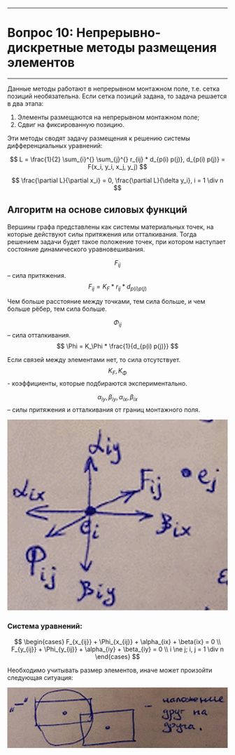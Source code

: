 ___
# Вопрос 10: Непрерывно-дискретные методы размещения элементов
___

Данные методы работают в непрерывном монтажном поле, т.е. сетка позиций необязательна. Если сетка позиций задана, то задача решается в два этапа:

1. Элементы размещаются на непрерывном монтажном поле;
2. Сдвиг на фиксированную позицию.

Эти методы сводят задачу размещения к решению системы дифференциальных уравнений:

$$ L = \frac{1}{2} \sum_{i}^{} \sum_{j}^{} r_{ij} * d_{p(i) p(j)}, d_{p(i) p(j)} = F(x_i, y_i, x_j, y_j) $$

$$ \frac{\partial L}{\partial x_i} = 0, \frac{\partial L}{\delta y_i}, i = 1 \div n $$

## Алгоритм на основе силовых функций

Вершины графа представлены как системы материальных точек, на которые действуют силы притяжения или отталкивания. Тогда решением задачи будет такое положение точек, при котором наступает состояние динамического уравновешивания.

$$ F_{ij} $$ – сила притяжения. $$ F_{ij} = K_F * r_{ij} * d_{p(i) p(j)} $$

Чем больше расстояние между точками, тем сила больше, и чем больше рёбер, тем сила больше.

$$ \Phi_{ij} $$ – сила отталкивания. $$ \Phi = K_\Phi * \frac{1}{d_{p(i) p(j)}} $$

Если связей между элементами нет, то сила отсутствует.
$$ K_F, K_\Phi $$ - коэффициенты, которые подбираются экспериментально.

$$ \alpha_{iy}, \beta_{iy}, \alpha_{ix}, \beta_{ix} $$ – силы притяжения и отталкивания от границ монтажного поля.

![1](../resources/imgs/10/1.png)

### Система уравнений:

$$
\begin{cases}
F_{x_{ij}} + \Phi_{x_{ij}} + \alpha_{ix} + \beta{ix} = 0 \\
F_{y_{ij}} + \Phi_{y_{ij}} + \alpha_{iy} + \beta_{iy} = 0 \\
i \ne j; i, j = 1 \div n
\end{cases}
$$

Необходимо учитывать размер элементов, иначе может произойти следующая ситуация:

![2](../resources/imgs/10/2.png)
